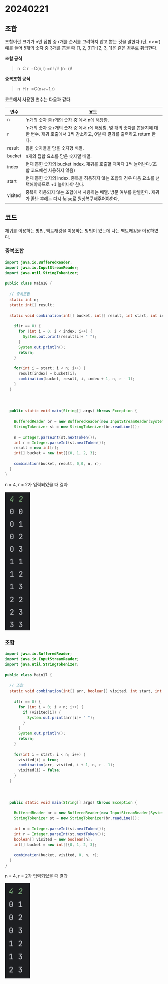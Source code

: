 # 20240221

## 조합

조합이란 크기가 n인 집합 중 r개를 순서를 고려하지 않고 뽑는 것을 말한다.(단, n>=r) <br>
예를 들어 5개의 숫자 중 3개를 뽑을 때 [1, 2, 3]과 [2, 3, 1]은 같은 경우로 취급한다. <br>

**조합 공식**
>n
​
C
r
​
=C(n,r)
>=n! /r! (n−r)!
​

**중복조합 공식**
> n
​
H
r
​
=C(n+r−1,r)




코드에서 사용한 변수는 다음과 같다.

| 변수      | 용도                                                                                           |
|---------|----------------------------------------------------------------------------------------------|
| n       | 'n개의 숫자 중 r개의 숫자 중'에서 n에 해당함.                                                                |
| r       | 'n개의 숫자 중 r개의 숫자 중'에서 r에 해당함. 몇 개의 숫자를 뽑을지에 대한 변수. 재귀 호출에서 1씩 감소하고, 0일 때 결과를 출력하고 return 한다. |
| result  | 뽑힌 숫자들을 담을 숫자형 배열.                                                                           |
| bucket  | n개의 집합 요소를 담은 숫자열 배열.                                                                            |
| index   | 현재 뽑힌 숫자의 bucket index. 재귀를 호출할 때마다 1씩 늘어난다.(조합 코드에선 사용하지 않음)                                |
| start   | 현재 뽑힌 숫자의 index. 중복을 허용하지 않는 조합의 경우 다음 요소를 선택해야하므로 +1 늘어나야 한다.                               |
| visited | 중복이 허용되지 않는 조합에서 사용하는 배열. 방문 여부를 판별한다. 재귀가 끝난 후에는 다시 false로 원상복구해주어야한다.                      |

## 코드

재귀를 이용하는 방법, 백트래킹을 이용하는 방법이 있는데 나는 백트래킹을 이용하였다. 

### 중복조합

```java
import java.io.BufferedReader;
import java.io.InputStreamReader;
import java.util.StringTokenizer;

public class Main18 {

  // 중복조합
  static int n;
  static int[] result;

  static void combination(int[] bucket, int[] result, int start, int index, int n, int r) {

    if(r == 0) {
      for (int i = 0; i < index; i++) {
        System.out.print(result[i]+ " ");
      }
      System.out.println();
      return;
    }

    for(int i = start; i < n; i++) {
      result[index] = bucket[i];
      combination(bucket, result, i, index + 1, n, r - 1);
    }
  }



  public static void main(String[] args) throws Exception {

    BufferedReader br = new BufferedReader(new InputStreamReader(System.in));
    StringTokenizer st = new StringTokenizer(br.readLine());

    n = Integer.parseInt(st.nextToken());
    int r = Integer.parseInt(st.nextToken());
    result = new int[r];
    int[] bucket = new int[]{0, 1, 2, 3};

    combination(bucket, result, 0,0, n, r);
  }
}

```



n = 4, r = 2가 입력되었을 때 결과<br>

<img src="../img/combination_1.png" width="80">

### 조합

```java
import java.io.BufferedReader;
import java.io.InputStreamReader;
import java.util.StringTokenizer;

public class Main17 {

  // 조합
  static void combination(int[] arr, boolean[] visited, int start, int n, int r) {

    if(r == 0) {
      for (int i = 0; i < n; i++) {
        if (visited[i]) {
          System.out.print(arr[i]+ " ");
        }
      }
      System.out.println();
      return;
    }

    for(int i = start; i < n; i++) {
      visited[i] = true;
      combination(arr, visited, i + 1, n, r - 1);
      visited[i] = false;
    }
  }



  public static void main(String[] args) throws Exception {

    BufferedReader br = new BufferedReader(new InputStreamReader(System.in));
    StringTokenizer st = new StringTokenizer(br.readLine());

    int n = Integer.parseInt(st.nextToken());
    int r = Integer.parseInt(st.nextToken());
    boolean[] visited = new boolean[n];
    int[] bucket = new int[]{0, 1, 2, 3};

    combination(bucket, visited, 0, n, r);
  }
}

```

n = 4, r = 2가 입력되었을 때 결과<br>

<img src="../img/combination_2.png" width="80">
